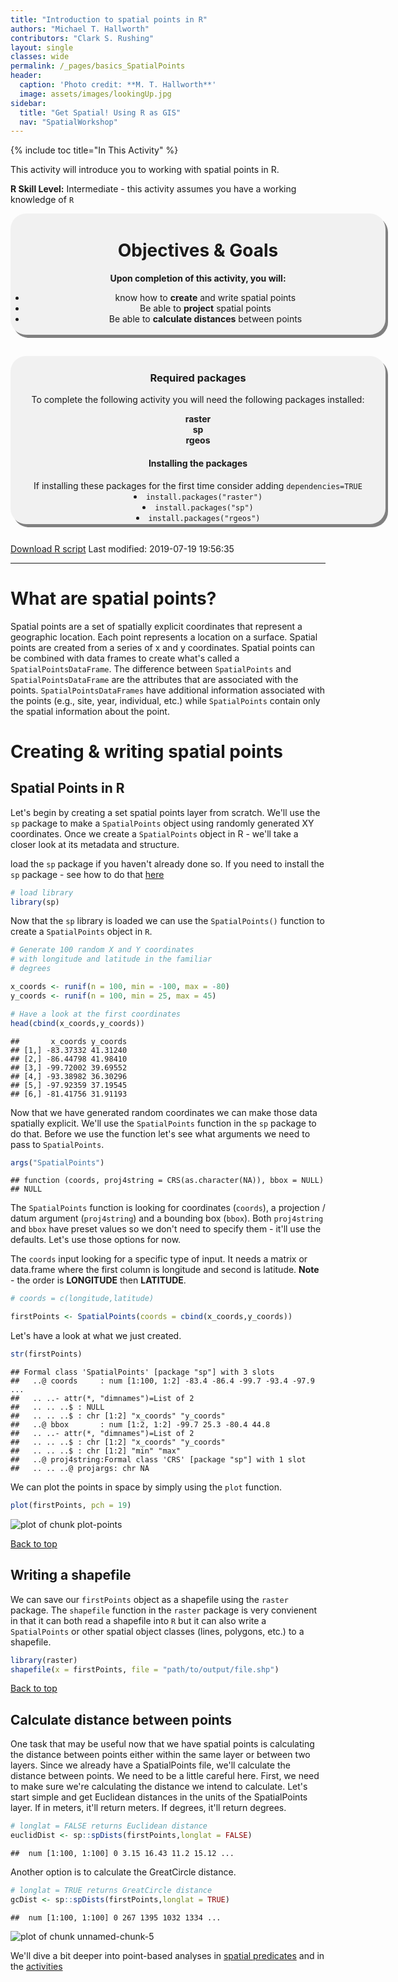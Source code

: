 ```yaml
---
title: "Introduction to spatial points in R"
authors: "Michael T. Hallworth"
contributors: "Clark S. Rushing"
layout: single
classes: wide
permalink: /_pages/basics_SpatialPoints
header:
  caption: 'Photo credit: **M. T. Hallworth**'
  image: assets/images/lookingUp.jpg
sidebar:
  title: "Get Spatial! Using R as GIS"
  nav: "SpatialWorkshop"
---
```

<a name="TOP"></a>
{% include toc title="In This Activity" %}


This activity will introduce you to working with spatial points in R.

**R Skill Level:** Intermediate - this activity assumes you have a working knowledge of `R`     

<div style="background-color:rgba(0, 0, 0, 0.0470588); border-radius: 25px; text-align:center; vertical-align: middle; padding:3px 0; width: 600px; margin: auto; box-shadow: 4px 5px gray;">

<h1>Objectives & Goals</h1>      
<b>Upon completion of this activity, you will:</b>
<ul>
<li>know how to <strong>create</strong> and write spatial points</li>   
<li>Be able to <strong>project</strong> spatial points</li>             
<li>Be able to <strong>calculate distances</strong> between points</li>             
</ul>
</div>

<br>
<br>
<a name="install.packages"></a>
<div style="background-color:rgba(0, 1, 1, 0.0470588); border-radius: 25px; text-align:center; vertical-align: middle; padding:2px 0; width: 600px; margin: auto; box-shadow: 4px 5px gray;">
<h3> Required packages</h3> 
To complete the following activity you will need the following packages installed:

<strong>raster</strong>               
<strong>sp</strong>     
<strong>rgeos</strong>        

<h4>Installing the packages</h4>     
If installing these packages for the first time consider adding <code>dependencies=TRUE</code><br>   
<li><code>install.packages("raster")</code></li>        
<li><code>install.packages("sp")</code></li>      
<li><code>install.packages("rgeos")</code></li>
</div>
        
<br>

<a href="https://raw.githubusercontent.com/mhallwor/mhallwor.github.io/develop/Rscripts/basics_SpatialPoints.R" target="_blank" class="btn btn--info">Download R script</a> Last modified: 2019-07-19 19:56:35

<hr>

# What are spatial points?    
Spatial points are a set of spatially explicit coordinates that represent a geographic location. Each point represents a location on a surface. Spatial points are created from a series of x and y coordinates. Spatial points can be combined with data frames to create what's called a `SpatialPointsDataFrame`. The difference between `SpatialPoints` and `SpatialPointsDataFrame` are the attributes that are associated with the points. `SpatialPointsDataFrames` have additional information associated with the points (e.g., site, year, individual, etc.) while `SpatialPoints` contain only the spatial information about the point. 

# Creating & writing spatial points   
## Spatial Points in R
Let's begin by creating a set spatial points layer from scratch. We'll use the `sp` package to make a `SpatialPoints` object using randomly generated XY coordinates. Once we create a `SpatialPoints` object in R - we'll take a closer look at its metadata and structure.

load the `sp` package if you haven't already done so. If you need to install the `sp` package - see how to do that [here](#install.packages)

```r
# load library
library(sp)
```

Now that the `sp` library is loaded we can use the `SpatialPoints()` function to create a `SpatialPoints` object in `R`. 

```r
# Generate 100 random X and Y coordinates 
# with longitude and latitude in the familiar
# degrees

x_coords <- runif(n = 100, min = -100, max = -80)
y_coords <- runif(n = 100, min = 25, max = 45)

# Have a look at the first coordinates
head(cbind(x_coords,y_coords))
```

```
##       x_coords y_coords
## [1,] -83.37332 41.31240
## [2,] -86.44798 41.98410
## [3,] -99.72002 39.69552
## [4,] -93.38982 36.30296
## [5,] -97.92359 37.19545
## [6,] -81.41756 31.91193
```

Now that we have generated random coordinates we can make those data spatially explicit. We'll use the `SpatialPoints` function in the `sp` package to do that. Before we use the function let's see what arguments we need to pass to `SpatialPoints`.


```r
args("SpatialPoints")
```

```
## function (coords, proj4string = CRS(as.character(NA)), bbox = NULL) 
## NULL
```

The `SpatialPoints` function is looking for coordinates (`coords`), a projection / datum argument (`proj4string`) and a bounding box (`bbox`). Both `proj4string` and `bbox` have preset values so we don't need to specify them - it'll use the defaults. Let's use those options for now. 

The `coords` input looking for a specific type of input. It needs a matrix or data.frame where the first column is longitude and second is latitude. **Note** - the order is <strong>LONGITUDE</strong> then <strong>LATITUDE</strong>.


```r
# coords = c(longitude,latitude)

firstPoints <- SpatialPoints(coords = cbind(x_coords,y_coords))
```

Let's have a look at what we just created. 

```r
str(firstPoints)
```

```
## Formal class 'SpatialPoints' [package "sp"] with 3 slots
##   ..@ coords     : num [1:100, 1:2] -83.4 -86.4 -99.7 -93.4 -97.9 ...
##   .. ..- attr(*, "dimnames")=List of 2
##   .. .. ..$ : NULL
##   .. .. ..$ : chr [1:2] "x_coords" "y_coords"
##   ..@ bbox       : num [1:2, 1:2] -99.7 25.3 -80.4 44.8
##   .. ..- attr(*, "dimnames")=List of 2
##   .. .. ..$ : chr [1:2] "x_coords" "y_coords"
##   .. .. ..$ : chr [1:2] "min" "max"
##   ..@ proj4string:Formal class 'CRS' [package "sp"] with 1 slot
##   .. .. ..@ projargs: chr NA
```

We can plot the points in space by simply using the `plot` function. 

```r
plot(firstPoints, pch = 19)
```

![plot of chunk plot-points](/figure/pages/basics_SpatialPoints/plot-points-1.png)

<a href="#TOP">Back to top</a>

## Writing a shapefile
We can save our `firstPoints` object as a shapefile using the `raster` package. The `shapefile` function in the `raster` package is very convienent in that it can both read a shapefile into `R` but it can also write a `SpatialPoints` or other spatial object classes (lines, polygons, etc.) to a shapefile. 

```r
library(raster)
shapefile(x = firstPoints, file = "path/to/output/file.shp")
```

<a href="#TOP">Back to top</a>

## Calculate distance between points

One task that may be useful now that we have spatial points is calculating the distance between points either within the same layer or between two layers. Since we already have a SpatialPoints file, we'll calculate the distance between points. We need to be a little careful here. First, we need to make sure we're calculating the distance we intend to calculate. Let's start simple and get Euclidean distances in the units of the SpatialPoints layer. If in meters, it'll return meters. If degrees, it'll return degrees. 

```r
# longlat = FALSE returns Euclidean distance
euclidDist <- sp::spDists(firstPoints,longlat = FALSE)
```

```
##  num [1:100, 1:100] 0 3.15 16.43 11.2 15.12 ...
```

Another option is to calculate the GreatCircle distance. 

```r
# longlat = TRUE returns GreatCircle distance
gcDist <- sp::spDists(firstPoints,longlat = TRUE)
```


```
##  num [1:100, 1:100] 0 267 1395 1032 1334 ...
```

![plot of chunk unnamed-chunk-5](/figure/pages/basics_SpatialPoints/unnamed-chunk-5-1.png)

We'll dive a bit deeper into point-based analyses in <a href="{{ site.baseurl }}/_pages/spatial_predicates" target="_blank">spatial predicates</a> and in the <a href="{{ site.baseurl }}/_pages/activites_GenerateTerritories" target="_blank">activities</a>


